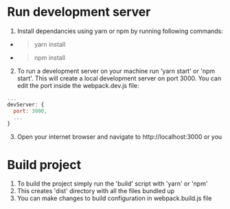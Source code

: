 # Run development server

1. Install dependancies using yarn or npm by running following commands:
  - > yarn install
  - > npm install
2. To run a development server on your machine run 'yarn start' or 'npm start'. This will create a local development server on port 3000. You can edit the port inside the webpack.dev.js file:
``` javascript
...
devServer: {
  port: 3000,
  ...
}
```

3. Open your internet browser and navigate to http://localhost:3000 or you

# Build project

1. To build the project simply run the 'build' script with 'yarn' or 'npm'
2. This creates 'dist' directory with all the files bundled up
3. You can make changes to build configuration in webpack.build.js file

